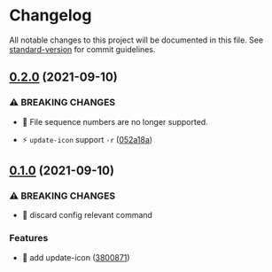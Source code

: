 # Changelog

All notable changes to this project will be documented in this file. See [standard-version](https://github.com/conventional-changelog/standard-version) for commit guidelines.

## [0.2.0](https://github.com/boutstruggle/wic-applet-cli/compare/v0.1.0...v0.2.0) (2021-09-10)


### ⚠ BREAKING CHANGES

* 🧨 File sequence numbers are no longer supported.

* ⚡️ `update-icon` support `-r` ([052a18a](https://github.com/boutstruggle/wic-applet-cli/commit/052a18a0522054bb8d16ea760708c5ab949998ff))

## [0.1.0](https://github.com/boutstruggle/wic-applet-cli/compare/v0.0.3...v0.1.0) (2021-09-10)


### ⚠ BREAKING CHANGES

* 🧨 discard config relevant command

### Features

* 🎸 add update-icon ([3800871](https://github.com/boutstruggle/wic-applet-cli/commit/3800871a66e014a681ec1ef0114ce766a4bd4d0e))
